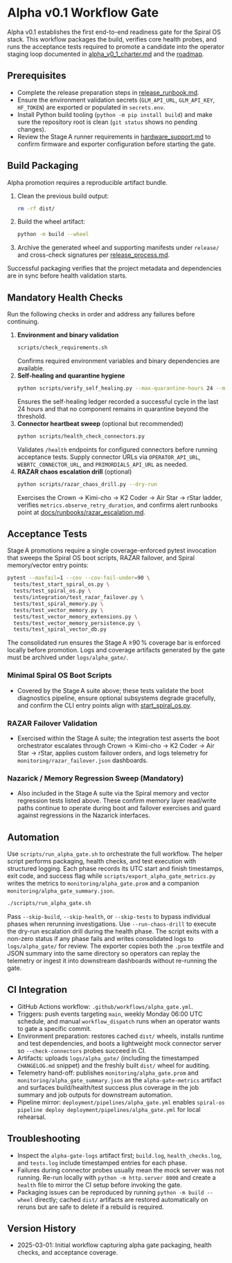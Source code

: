 # Alpha v0.1 Workflow Gate

Alpha v0.1 establishes the first end-to-end readiness gate for the Spiral OS
stack. This workflow packages the build, verifies core health probes, and runs
the acceptance tests required to promote a candidate into the operator staging
loop documented in [alpha_v0_1_charter.md](../alpha_v0_1_charter.md) and the
[roadmap](../roadmap.md#alpha-v01-execution-plan).

## Prerequisites

- Complete the release preparation steps in
  [release_runbook.md](../release_runbook.md).
- Ensure the environment validation secrets (`GLM_API_URL`, `GLM_API_KEY`,
  `HF_TOKEN`) are exported or populated in `secrets.env`.
- Install Python build tooling (`python -m pip install build`) and make sure the
  repository root is clean (`git status` shows no pending changes).
- Review the Stage A runner requirements in
  [hardware_support.md](../hardware_support.md) to confirm firmware and
  exporter configuration before starting the gate.

## Build Packaging

Alpha promotion requires a reproducible artifact bundle.

1. Clean the previous build output:
   ```bash
   rm -rf dist/
   ```
2. Build the wheel artifact:
   ```bash
   python -m build --wheel
   ```
3. Archive the generated wheel and supporting manifests under `release/` and
   cross-check signatures per [release_process.md](../release_process.md).

Successful packaging verifies that the project metadata and dependencies are in
sync before health validation starts.

## Mandatory Health Checks

Run the following checks in order and address any failures before continuing.

1. **Environment and binary validation**
   ```bash
   scripts/check_requirements.sh
   ```
   Confirms required environment variables and binary dependencies are
   available.
2. **Self-healing and quarantine hygiene**
   ```bash
   python scripts/verify_self_healing.py --max-quarantine-hours 24 --max-cycle-hours 24
   ```
   Ensures the self-healing ledger recorded a successful cycle in the last
   24 hours and that no component remains in quarantine beyond the threshold.
3. **Connector heartbeat sweep** (optional but recommended)
   ```bash
   python scripts/health_check_connectors.py
   ```
   Validates `/health` endpoints for configured connectors before running
   acceptance tests. Supply connector URLs via `OPERATOR_API_URL`,
   `WEBRTC_CONNECTOR_URL`, and `PRIMORDIALS_API_URL` as needed.
4. **RAZAR chaos escalation drill** (optional)
   ```bash
   python scripts/razar_chaos_drill.py --dry-run
   ```
   Exercises the Crown → Kimi-cho → K2 Coder → Air Star → rStar ladder,
   verifies `metrics.observe_retry_duration`, and confirms alert runbooks point
   at [docs/runbooks/razar_escalation.md](../runbooks/razar_escalation.md).

## Acceptance Tests

Stage A promotions require a single coverage-enforced pytest invocation that sweeps the Spiral OS boot scripts, RAZAR failover, and Spiral memory/vector entry points:

```bash
pytest --maxfail=1 --cov --cov-fail-under=90 \
  tests/test_start_spiral_os.py \
  tests/test_spiral_os.py \
  tests/integration/test_razar_failover.py \
  tests/test_spiral_memory.py \
  tests/test_vector_memory.py \
  tests/test_vector_memory_extensions.py \
  tests/test_vector_memory_persistence.py \
  tests/test_spiral_vector_db.py
```

The consolidated run ensures the Stage A ≥90 % coverage bar is enforced locally before promotion. Logs and coverage artifacts generated by the gate must be archived under `logs/alpha_gate/`.

### Minimal Spiral OS Boot Scripts

- Covered by the Stage A suite above; these tests validate the boot diagnostics pipeline, ensure optional subsystems degrade gracefully, and confirm the CLI entry points align with [start_spiral_os.py](../../start_spiral_os.py).

### RAZAR Failover Validation

- Exercised within the Stage A suite; the integration test asserts the boot orchestrator escalates through Crown → Kimi-cho → K2 Coder → Air Star → rStar, applies custom failover orders, and logs telemetry for `monitoring/razar_failover.json` dashboards.

### Nazarick / Memory Regression Sweep (Mandatory)

- Also included in the Stage A suite via the Spiral memory and vector regression tests listed above. These confirm memory layer read/write paths continue to operate during boot and failover exercises and guard against regressions in the Nazarick interfaces.

## Automation

Use `scripts/run_alpha_gate.sh` to orchestrate the full workflow. The helper
script performs packaging, health checks, and test execution with structured
logging. Each phase records its UTC start and finish timestamps, exit code, and
success flag while `scripts/export_alpha_gate_metrics.py` writes the metrics to
`monitoring/alpha_gate.prom` and a companion
`monitoring/alpha_gate_summary.json`.

```bash
./scripts/run_alpha_gate.sh
```

Pass `--skip-build`, `--skip-health`, or `--skip-tests` to bypass individual
phases when rerunning investigations. Use `--run-chaos-drill` to execute the
dry-run escalation drill during the health phase. The script exits with a
non-zero status if any phase fails and writes consolidated logs to
`logs/alpha_gate/` for review. The exporter copies both the `.prom` textfile and
JSON summary into the same directory so operators can replay the telemetry or
ingest it into downstream dashboards without re-running the gate.

## CI Integration

- GitHub Actions workflow: `.github/workflows/alpha_gate.yml`.
- Triggers: push events targeting `main`, weekly Monday 06:00 UTC schedule,
  and manual `workflow_dispatch` runs when an operator wants to gate a
  specific commit.
- Environment preparation: restores cached `dist/` wheels, installs runtime and
  test dependencies, and boots a lightweight mock connector server so
  `--check-connectors` probes succeed in CI.
- Artifacts: uploads `logs/alpha_gate/` (including the timestamped
  `CHANGELOG.md` snippet) and the freshly built `dist/` wheel for auditing.
- Telemetry hand-off: publishes `monitoring/alpha_gate.prom` and
  `monitoring/alpha_gate_summary.json` as the `alpha-gate-metrics` artifact and
  surfaces build/health/test success plus coverage in the job summary and job
  outputs for downstream automation.
- Pipeline mirror: `deployment/pipelines/alpha_gate.yml` enables `spiral-os
  pipeline deploy deployment/pipelines/alpha_gate.yml` for local rehearsal.

## Troubleshooting

- Inspect the `alpha-gate-logs` artifact first; `build.log`,
  `health_checks.log`, and `tests.log` include timestamped entries for each
  phase.
- Failures during connector probes usually mean the mock server was not
  running. Re-run locally with `python -m http.server 8000` and create a `health`
  file to mirror the CI setup before invoking the gate.
- Packaging issues can be reproduced by running `python -m build --wheel`
  directly; cached `dist/` artifacts are restored automatically on reruns but
  are safe to delete if a rebuild is required.

## Version History

- 2025-03-01: Initial workflow capturing alpha gate packaging, health checks,
  and acceptance coverage.
